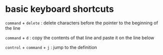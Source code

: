 # basic keyboard shortcuts

`command` + `delete` : delete characters before the pointer to the beginning of the line

`command` + `d` : copy the contents of that line and paste it on the line below

`control` + `command` + `j` : jump to the definition


